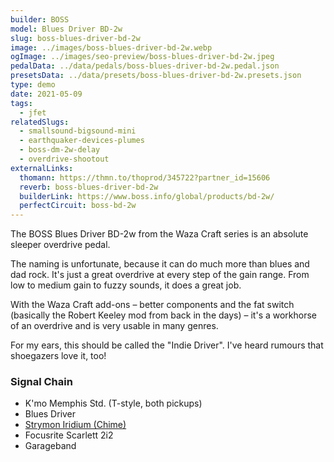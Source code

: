 ```yaml
---
builder: BOSS
model: Blues Driver BD-2w
slug: boss-blues-driver-bd-2w
image: ../images/boss-blues-driver-bd-2w.webp
ogImage: ../images/seo-preview/boss-blues-driver-bd-2w.jpeg
pedalData: ../data/pedals/boss-blues-driver-bd-2w.pedal.json
presetsData: ../data/presets/boss-blues-driver-bd-2w.presets.json
type: demo
date: 2021-05-09
tags:
  - jfet
relatedSlugs:
  - smallsound-bigsound-mini
  - earthquaker-devices-plumes
  - boss-dm-2w-delay
  - overdrive-shootout
externalLinks:
  thomann: https://thmn.to/thoprod/345722?partner_id=15606
  reverb: boss-blues-driver-bd-2w
  builderLink: https://www.boss.info/global/products/bd-2w/
  perfectCircuit: boss-bd-2w
---
```


The BOSS Blues Driver BD-2w from the Waza Craft series is an absolute sleeper overdrive pedal.

The naming is unfortunate, because it can do much more than blues and dad rock. It's just a great overdrive at every step of the gain range. From low to medium gain to fuzzy sounds, it does a great job.

With the Waza Craft add-ons – better components and the fat switch (basically the Robert Keeley mod from back in the days) – it's a workhorse of an overdrive and is very usable in many genres.

For my ears, this should be called the "Indie Driver". I've heard rumours that shoegazers love it, too!

### Signal Chain

- K'mo Memphis Std. (T-style, both pickups)
- Blues Driver
- [Strymon Iridium (Chime)](/demos/strymon-iridium)
- Focusrite Scarlett 2i2
- Garageband

